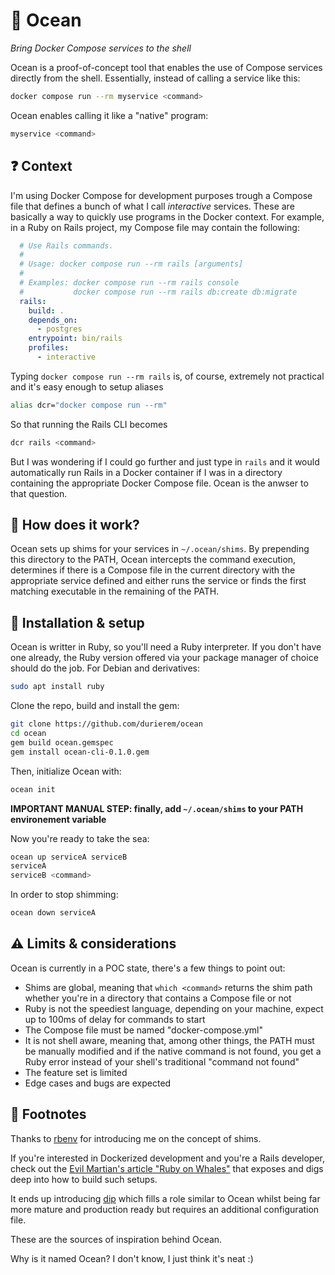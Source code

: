 # 🌊 Ocean

*Bring Docker Compose services to the shell*

Ocean is a proof-of-concept tool that enables the use of Compose services directly from the shell.
Essentially, instead of calling a service like this:

```sh
docker compose run --rm myservice <command>
```

Ocean enables calling it like a "native" program:
```sh
myservice <command>
```

## ❓ Context

I'm using Docker Compose for development purposes trough a Compose file that
defines a bunch of what I call *interactive* services. These are basically a
way to quickly use programs in the Docker context. For example, in a Ruby
on Rails project, my Compose file may contain the following:

```yml
  # Use Rails commands.
  #
  # Usage: docker compose run --rm rails [arguments]
  #
  # Examples: docker compose run --rm rails console
  #           docker compose run --rm rails db:create db:migrate
  rails:
    build: .
    depends_on:
      - postgres
    entrypoint: bin/rails
    profiles:
      - interactive
```

Typing `docker compose run --rm rails` is, of course, extremely not practical
and it's easy enough to setup aliases

```sh
alias dcr="docker compose run --rm"
```

So that running the Rails CLI becomes

```sh
dcr rails <command>
```

But I was wondering if I could go further and just type in `rails` and it would
automatically run Rails in a Docker container if I was in a directory containing
the appropriate Docker Compose file. Ocean is the anwser to that question.

## 🤔 How does it work?

Ocean sets up shims for your services in `~/.ocean/shims`. By prepending this directory to the PATH,
Ocean intercepts the command execution, determines if there is a Compose file in the current
directory with the appropriate service defined and either runs the service or finds the first
matching executable in the remaining of the PATH.

## 🔨 Installation & setup

Ocean is writter in Ruby, so you'll need a Ruby interpreter. If you don't have one already,
the Ruby version offered via your package manager of choice should do the job.
For Debian and derivatives:
```sh
sudo apt install ruby
```

Clone the repo, build and install the gem:
```sh
git clone https://github.com/durierem/ocean
cd ocean
gem build ocean.gemspec
gem install ocean-cli-0.1.0.gem
```

Then, initialize Ocean with:
```sh
ocean init
```

**IMPORTANT MANUAL STEP: finally, add `~/.ocean/shims` to your PATH environement variable**

Now you're ready to take the sea:
```sh
ocean up serviceA serviceB
serviceA
serviceB <command>
```

In order to stop shimming:
```sh
ocean down serviceA
```

## ⚠️ Limits & considerations

Ocean is currently in a POC state, there's a few things to point out:
- Shims are global, meaning that `which <command>` returns the shim path whether you're in a directory that contains a Compose file or not
- Ruby is not the speediest language, depending on your machine, expect up to 100ms of delay for commands to start
- The Compose file must be named "docker-compose.yml"
- It is not shell aware, meaning that, among other things, the PATH must be manually modified and  if the native command is not found, you get a Ruby error instead of your shell's traditional "command not found"
- The feature set is limited
- Edge cases and bugs are expected

## 💭 Footnotes

Thanks to [rbenv](https://github.com/rbenv/rbenv) for introducing me on the concept of shims.

If you're interested in Dockerized development and you're a Rails developer, check out the [Evil Martian's
article "Ruby on Whales"](https://evilmartians.com/chronicles/ruby-on-whales-docker-for-ruby-rails-development)
that exposes and digs deep into how to build such setups.

It ends up introducing [dip](https://github.com/bibendi/dip) which fills a role similar to Ocean
whilst being far more mature and production ready but requires an additional configuration file.

These are the sources of inspiration behind Ocean.

Why is it named Ocean? I don't know, I just think it's neat :)
